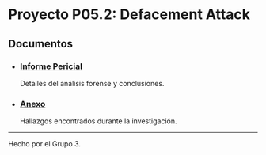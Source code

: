 # Proyecto P05.2: Defacement Attack

## Documentos

<!-- - ### [Investigación del Incidente](./Investigación_del_incidente.md)

  Respuesta a las preguntas planteadas. -->

- ### [Informe Pericial](./P05.2-Informe-G3.md)

  Detalles del análisis forense y conclusiones.

- ### [Anexo](./P05.2-Anexo-G3.md)

  Hallazgos encontrados durante la investigación.

---

Hecho por el Grupo 3.
